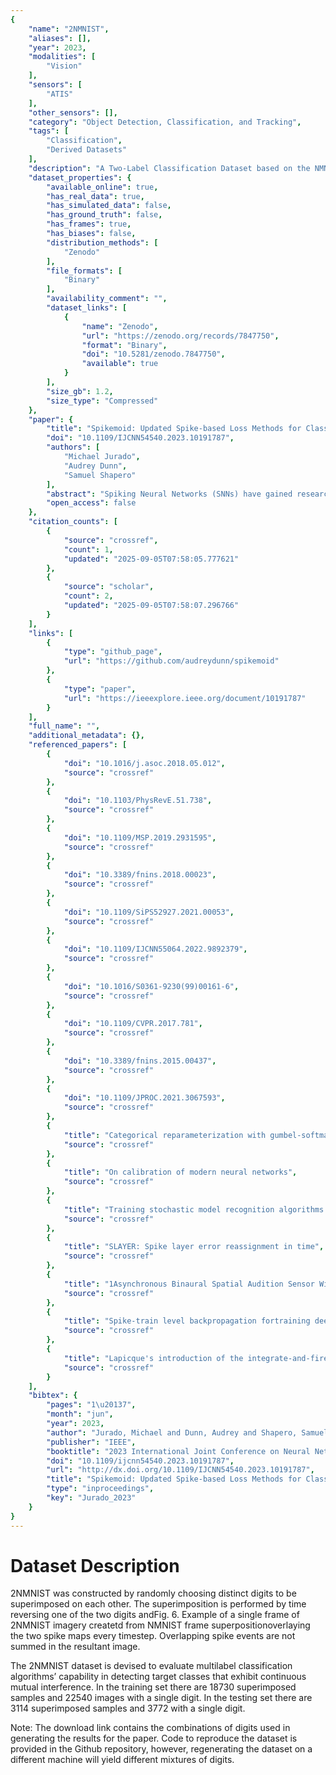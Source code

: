 ```yaml
---
{
    "name": "2NMNIST",
    "aliases": [],
    "year": 2023,
    "modalities": [
        "Vision"
    ],
    "sensors": [
        "ATIS"
    ],
    "other_sensors": [],
    "category": "Object Detection, Classification, and Tracking",
    "tags": [
        "Classification",
        "Derived Datasets"
    ],
    "description": "A Two-Label Classification Dataset based on the NMNIST",
    "dataset_properties": {
        "available_online": true,
        "has_real_data": true,
        "has_simulated_data": false,
        "has_ground_truth": false,
        "has_frames": true,
        "has_biases": false,
        "distribution_methods": [
            "Zenodo"
        ],
        "file_formats": [
            "Binary"
        ],
        "availability_comment": "",
        "dataset_links": [
            {
                "name": "Zenodo",
                "url": "https://zenodo.org/records/7847750",
                "format": "Binary",
                "doi": "10.5281/zenodo.7847750",
                "available": true
            }
        ],
        "size_gb": 1.2,
        "size_type": "Compressed"
    },
    "paper": {
        "title": "Spikemoid: Updated Spike-based Loss Methods for Classification",
        "doi": "10.1109/IJCNN54540.2023.10191787",
        "authors": [
            "Michael Jurado",
            "Audrey Dunn",
            "Samuel Shapero"
        ],
        "abstract": "Spiking Neural Networks (SNNs) have gained research attention in recent years due to their potential as low-power computing architectures for deployment on neuromorphic hardware. The introduction of offline training capabilities like Spike Layer Error Reassignment in Time (SLAYER) and advancements in the probabilistic interpretations of SNN output reinforce SNNs as a viable alternative to Artificial Neural Networks (ANNs). Spikemax was previously introduced as a family of differentiable loss methods which use windowed spike counts to form classification probabilities. We modify the spikemaxS loss method to use rates and a scaling parameter instead of counts to form scaled-spikemax. Our mathematical analysis shows that an appropriate scaling term can yield less coarse probability outputs from the SNN and help smooth the gradient of the loss during training. Experimentally, we show that scaled-spikemax achieves faster training convergence than spikemax and results in relative improvements of 4.2% and 9.9% in accuracy for NMNIST and N-TIDIGITS18, respectively We then extend scaled-spikemax to construct a spike-based loss function for multi-label classification called spikemoid. The viability of spikemoid is shown via the first known multi-label classification results on N-TIDIGITS18 and 2NMNIST, a novel variation of NMNIST that superimposes event-driven sensory data.",
        "open_access": false
    },
    "citation_counts": [
        {
            "source": "crossref",
            "count": 1,
            "updated": "2025-09-05T07:58:05.777621"
        },
        {
            "source": "scholar",
            "count": 2,
            "updated": "2025-09-05T07:58:07.296766"
        }
    ],
    "links": [
        {
            "type": "github_page",
            "url": "https://github.com/audreydunn/spikemoid"
        },
        {
            "type": "paper",
            "url": "https://ieeexplore.ieee.org/document/10191787"
        }
    ],
    "full_name": "",
    "additional_metadata": {},
    "referenced_papers": [
        {
            "doi": "10.1016/j.asoc.2018.05.012",
            "source": "crossref"
        },
        {
            "doi": "10.1103/PhysRevE.51.738",
            "source": "crossref"
        },
        {
            "doi": "10.1109/MSP.2019.2931595",
            "source": "crossref"
        },
        {
            "doi": "10.3389/fnins.2018.00023",
            "source": "crossref"
        },
        {
            "doi": "10.1109/SiPS52927.2021.00053",
            "source": "crossref"
        },
        {
            "doi": "10.1109/IJCNN55064.2022.9892379",
            "source": "crossref"
        },
        {
            "doi": "10.1016/S0361-9230(99)00161-6",
            "source": "crossref"
        },
        {
            "doi": "10.1109/CVPR.2017.781",
            "source": "crossref"
        },
        {
            "doi": "10.3389/fnins.2015.00437",
            "source": "crossref"
        },
        {
            "doi": "10.1109/JPROC.2021.3067593",
            "source": "crossref"
        },
        {
            "title": "Categorical reparameterization with gumbel-softmax",
            "source": "crossref"
        },
        {
            "title": "On calibration of modern neural networks",
            "source": "crossref"
        },
        {
            "title": "Training stochastic model recognition algorithms as networks can lead to maximum mutual information estimation of parameters",
            "source": "crossref"
        },
        {
            "title": "SLAYER: Spike layer error reassignment in time",
            "source": "crossref"
        },
        {
            "title": "1Asynchronous Binaural Spatial Audition Sensor With $2\\times 64\\times 4$ Channel Output",
            "source": "crossref"
        },
        {
            "title": "Spike-train level backpropagation fortraining deep recurrent spiking neural networks",
            "source": "crossref"
        },
        {
            "title": "Lapicque's introduction of the integrate-and-fire model neuron (1907)",
            "source": "crossref"
        }
    ],
    "bibtex": {
        "pages": "1\u20137",
        "month": "jun",
        "year": 2023,
        "author": "Jurado, Michael and Dunn, Audrey and Shapero, Samuel",
        "publisher": "IEEE",
        "booktitle": "2023 International Joint Conference on Neural Networks (IJCNN)",
        "doi": "10.1109/ijcnn54540.2023.10191787",
        "url": "http://dx.doi.org/10.1109/IJCNN54540.2023.10191787",
        "title": "Spikemoid: Updated Spike-based Loss Methods for Classification",
        "type": "inproceedings",
        "key": "Jurado_2023"
    }
}
---
```


# Dataset Description

2NMNIST was constructed by randomly choosing distinct digits to be superimposed on each other. The superimposition is performed by time reversing one of the two digits andFig. 6. Example of a single frame of 2NMNIST imagery createtd from
NMNIST frame superpositionoverlaying the two spike maps every timestep. Overlapping spike events are not summed in the resultant image. 

The 2NMNIST dataset is devised to evaluate multilabel classification algorithms’ capability in detecting target classes that exhibit continuous mutual interference. In the training set there are 18730 superimposed samples and 22540 images with a single digit. In the testing set there are 3114 superimposed samples and 3772 with a single digit.

Note: The download link contains the combinations of digits used in generating the results for the paper. Code to reproduce the dataset is provided in the Github repository, however, regenerating the dataset on a different machine will yield different mixtures of digits.